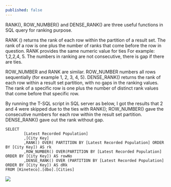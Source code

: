 ```yaml
---
published: false
---
```



RANK(), ROW_NUMBER() and DENSE_RANK() are three useful functions in SQL query for ranking purpose.

RANK () returns the rank of each row within the partition of a result set. The rank of a row is one plus the number of ranks that come before the row in question. RANK provides the same numeric value for ties For example: 1,2,2,4, 5. The numbers in ranking are not consecutive, there is gap if there are ties.

ROW_NUMBER and RANK are similar. ROW_NUMBER numbers all rows sequentially (for example 1, 2, 3, 4, 5). 
DENSE_RANK() returns the rank of each row within a result set partition, with no gaps in the ranking values. The rank of a specific row is one plus the number of distinct rank values that come before that specific row.

By running the T-SQL script in SQL server as below, I got the results that 2 and 4 were skipped due to the ties with RANK(); ROW_NUMBER() gave the consecutive numbers for each row within the result set partition. DENSE_RANK() gave out the rank without gap.


    SELECT 
            [Latest Recorded Population]
            ,[City Key]
            ,RANK() OVER( PARTITION BY [Latest Recorded Population] ORDER BY [City Key]) AS rk
            ,ROW_NUMBER() OVER(PARTITION BY [Latest Recorded Population]  ORDER BY [City Key]) AS rowNo
            ,DENSE_RANK() OVER (PARTITION BY [Latest Recorded Population]  ORDER BY [City Key]) AS dRk
    FROM [Kineteco].[dbo].[Cities]

![]({{site.baseurl}}/images/rk_rn_drk.png)